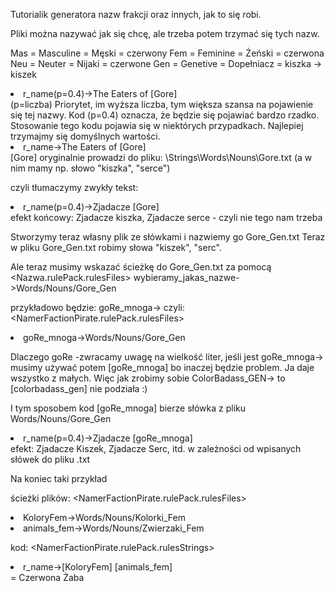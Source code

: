 Tutorialik generatora nazw frakcji oraz innych, jak to się robi.

Pliki można nazywać jak się chcę, ale trzeba potem trzymać się tych nazw.

Mas = Masculine = Męski      = czerwony
Fem = Feminine  = Żeński     = czerwona
Neu = Neuter    = Nijaki     = czerwone
Gen = Genetive  = Dopełniacz = kiszka -> kiszek

<li>r_name(p=0.4)->The Eaters of [Gore]</li>
(p=liczba)   Priorytet, im wyższa liczba, tym większa szansa na pojawienie się tej nazwy. Kod (p=0.4) oznacza, że będzie się pojawiać bardzo rzadko. Stosowanie tego kodu pojawia się w niektórych przypadkach. Najlepiej trzymajmy się domyślnych wartości.


<li>r_name->The Eaters of [Gore]</li>
[Gore] oryginalnie prowadzi do pliku: \Strings\Words\Nouns\Gore.txt   (a w  nim mamy  np. słowo "kiszka", "serce")

czyli tłumaczymy zwykły tekst:
<li>r_name(p=0.4)->Zjadacze [Gore]</li>
efekt końcowy: Zjadacze kiszka, Zjadacze serce - czyli nie tego nam trzeba


Stworzymy teraz własny plik ze słówkami i nazwiemy go Gore_Gen.txt
Teraz w pliku Gore_Gen.txt robimy słowa "kiszek", "serc".

Ale teraz musimy wskazać ścieżkę do Gore_Gen.txt  za pomocą  <Nazwa.rulePack.rulesFiles>  wybieramy_jakas_nazwe->Words/Nouns/Gore_Gen

przykładowo będzie: goRe_mnoga-> czyli:
<NamerFactionPirate.rulePack.rulesFiles>  
   <li>goRe_mnoga->Words/Nouns/Gore_Gen</li>
</NamerFactionPirate.rulePack.rulesFiles>

Dlaczego goRe -zwracamy uwagę na wielkość liter, jeśli jest goRe_mnoga->  musimy używać potem [goRe_mnoga] bo inaczej będzie problem. Ja daje wszystko z małych. Więc jak zrobimy sobie ColorBadass_GEN->  to [colorbadass_gen] nie podziała :)

I tym sposobem kod [goRe_mnoga] bierze słówka z pliku Words/Nouns/Gore_Gen

<li>r_name(p=0.4)->Zjadacze [goRe_mnoga]</li>
efekt:
Zjadacze Kiszek, Zjadacze Serc, itd. w zależności od wpisanych słówek do pliku .txt



Na koniec taki przykład

ścieżki plików:
<NamerFactionPirate.rulePack.rulesFiles>  
  <li>KoloryFem->Words/Nouns/Kolorki_Fem</li>
  <li>animals_fem->Words/Nouns/Zwierzaki_Fem</li>
</NamerFactionPirate.rulePack.rulesFiles>

kod:
<NamerFactionPirate.rulePack.rulesStrings>
   <li>r_name->[KoloryFem] [animals_fem]</li>   = Czerwona Żaba
</NamerFactionPirate.rulePack.rulesStrings>





